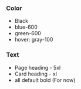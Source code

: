 ### Color
- Black
- blue-600
- green-600
- hover: gray-100
### Text
- Page heading - 5xl
- Card heading - xl
- all default bold (For now)
